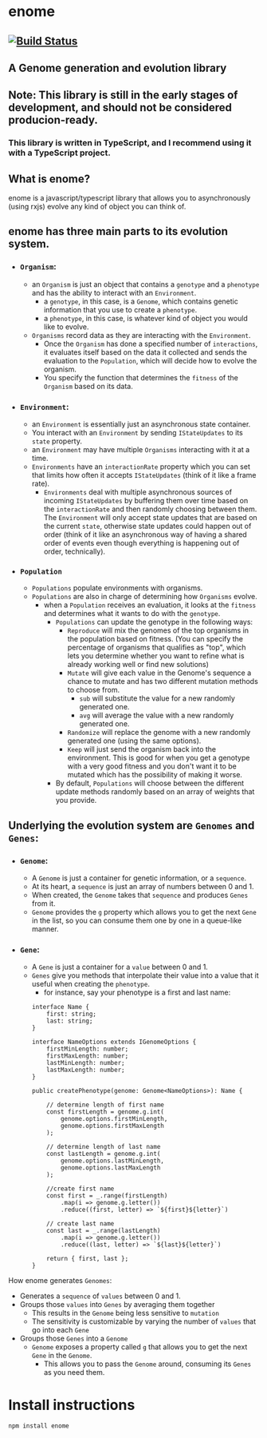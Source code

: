 # enome 
## [![Build Status](https://travis-ci.org/fiberwire/enome.svg?branch=master)](https://travis-ci.org/fiberwire/enome)
## A Genome generation and evolution library

## Note: This library is still in the early stages of development, and should not be considered producion-ready.

### This library is written in TypeScript, and I recommend using it with a TypeScript project.

## What is enome?
enome is a javascript/typescript library that allows you to asynchronously (using rxjs) evolve any kind of object you can think of.

## enome has three main parts to its evolution system.

* ### `Organism`:
    * an `Organism` is just an object that contains a `genotype` and a `phenotype` and has the ability to interact with an `Environment`.
        * a `genotype`, in this case, is a `Genome`, which contains genetic information that you use to create a `phenotype`.
        * a `phenotype`, in this case, is whatever kind of object you would like to evolve.
    * `Organisms` record data as they are interacting with the `Environment`.
        * Once the `Organism` has done a specified number of `interactions`, it evaluates itself based on the data it collected and sends the evaluation to the `Population`, which will decide how to evolve the organism.
        * You specify the function that determines the `fitness` of the `Organism` based on its data.
    
* ### `Environment`:
    * an `Environment` is essentially just an asynchronous state container.
    * You interact with an `Environment` by sending `IStateUpdates` to its `state` property.
    * an `Environment` may have multiple `Organisms` interacting with it at a time.
    * `Environments` have an `interactionRate` property which you can set that limits how often it accepts `IStateUpdates` (think of it like a frame rate).
        * `Environments` deal with multiple asynchronous sources of incoming `IStateUpdates` by buffering them over time based on the `interactionRate` and then randomly choosing between them. The `Environment` will only accept state updates that are based on the current `state`, otherwise state updates could happen out of order (think of it like an asynchronous way of having a shared order of events even though everything is happening out of order, technically).

* ### `Population`
    * `Populations` populate environments with organisms.
    * `Populations` are also in charge of determining how `Organisms` evolve.
        * when a `Population` receives an evaluation, it looks at the `fitness` and determines what it wants to do with the `genotype`.
            * `Populations` can update the genotype in the following ways:
                * `Reproduce` will mix the genomes of the top organisms in the population based on fitness. (You can specify the percentage of organisms that qualifies as "top", which lets you determine whether you want to refine what is already working well or find new solutions)
                * `Mutate` will give each value in the Genome's sequence a chance to mutate and has two different mutation methods to choose from.
                    * `sub` will substitute the value for a new randomly generated one.
                    * `avg` will average the value with a new randomly generated one.
                * `Randomize` will replace the genome with a new randomly generated one (using the same options).
                * `Keep` will just send the organism back into the environment. This is good for when you get a genotype with a very good fitness and you don't want it to be mutated which has the possibility of making it worse.
            * By default, `Populations` will choose between the different update methods randomly based on an array of weights that you provide.
                

## Underlying the evolution system are `Genomes` and `Genes`:
* ### `Genome`:
    * A `Genome` is just a container for genetic information, or a `sequence`.
    * At its heart, a `sequence` is just an array of numbers between 0 and 1.
    * When created, the `Genome` takes that `sequence` and produces `Genes` from it.
    * `Genome` provides the `g` property which allows you to get the next `Gene` in the list, so you can consume them one by one in a queue-like manner.
* ### `Gene`:
    * A `Gene` is just a container for a `value` between 0 and 1.
    * `Genes` give you methods that interpolate their value into a value that it useful when creating the `phenotype`.
        * for instance, say your phenotype is a first and last name:
        ```
        interface Name {
            first: string;
            last: string;
        }

        interface NameOptions extends IGenomeOptions {
            firstMinLength: number;
            firstMaxLength: number;
            lastMinLength: number;
            lastMaxLength: number;
        }

        public createPhenotype(genome: Genome<NameOptions>): Name {

            // determine length of first name
            const firstLength = genome.g.int(
                genome.options.firstMinLength, 
                genome.options.firstMaxLength
            );

            // determine length of last name
            const lastLength = genome.g.int(
                genome.options.lastMinLength, 
                genome.options.lastMaxLength
            );

            //create first name
            const first = _.range(firstLength)
                .map(i => genome.g.letter())
                .reduce((first, letter) => `${first}${letter}`)

            // create last name
            const last = _.range(lastLength)
                .map(i => genome.g.letter())
                .reduce((last, letter) => `${last}${letter}`)

            return { first, last };
        }
        
        ```

How enome generates `Genomes`:
- Generates a `sequence` of `values` between 0 and 1.
- Groups those `values` into `Genes` by averaging them together
  - This results in the `Genome` being less sensitive to `mutation`
  - The sensitivity is customizable by varying the number of `values` that go into each `Gene`
- Groups those `Genes` into a `Genome`
  - `Genome` exposes a property called `g` that allows you to get the next `Gene` in the `Genome`.
    - This allows you to pass the `Genome` around, consuming its `Genes` as you need them.


# Install instructions
```
npm install enome
```